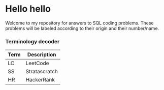 # Hello hello

Welcome to my repository for answers to SQL coding problems.
These problems will be labeled according to their origin and their number/name.


### Terminology decoder
| Term | Description |
| --- | ---|
| LC | LeetCode |
| SS | Stratascratch |
| HR | HackerRank |